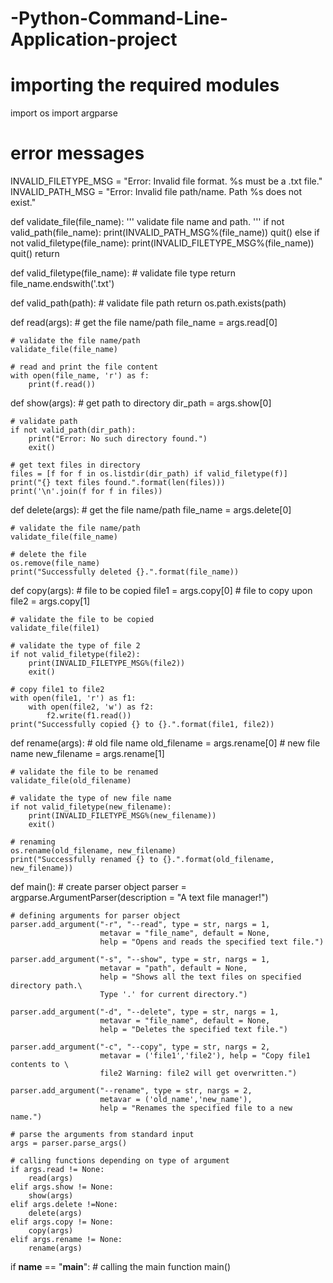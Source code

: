 # -Python-Command-Line-Application-project
# importing the required modules
import os
import argparse

# error messages
INVALID_FILETYPE_MSG = "Error: Invalid file format. %s must be a .txt file."
INVALID_PATH_MSG = "Error: Invalid file path/name. Path %s does not exist."


def validate_file(file_name):
	'''
	validate file name and path.
	'''
	if not valid_path(file_name):
		print(INVALID_PATH_MSG%(file_name))
		quit()
	else if not valid_filetype(file_name):
		print(INVALID_FILETYPE_MSG%(file_name))
		quit()
	return
	
def valid_filetype(file_name):
	# validate file type
	return file_name.endswith('.txt')

def valid_path(path):
	# validate file path
	return os.path.exists(path)
		
	

def read(args):
	# get the file name/path
	file_name = args.read[0]

	# validate the file name/path
	validate_file(file_name)

	# read and print the file content
	with open(file_name, 'r') as f:
		print(f.read())


def show(args):
	# get path to directory
	dir_path = args.show[0]
	
	# validate path
	if not valid_path(dir_path):
		print("Error: No such directory found.")
		exit()

	# get text files in directory
	files = [f for f in os.listdir(dir_path) if valid_filetype(f)]
	print("{} text files found.".format(len(files)))
	print('\n'.join(f for f in files))
	

def delete(args):
	# get the file name/path
	file_name = args.delete[0]

	# validate the file name/path
	validate_file(file_name)
	
	# delete the file
	os.remove(file_name)
	print("Successfully deleted {}.".format(file_name))
	

def copy(args):
	# file to be copied
	file1 = args.copy[0]
	# file to copy upon
	file2 = args.copy[1]

	# validate the file to be copied
	validate_file(file1)

	# validate the type of file 2
	if not valid_filetype(file2):
		print(INVALID_FILETYPE_MSG%(file2))
		exit()

	# copy file1 to file2
	with open(file1, 'r') as f1:
		with open(file2, 'w') as f2:
			f2.write(f1.read())
	print("Successfully copied {} to {}.".format(file1, file2))


def rename(args):
	# old file name
	old_filename = args.rename[0]
	# new file name
	new_filename = args.rename[1]

	# validate the file to be renamed
	validate_file(old_filename)

	# validate the type of new file name
	if not valid_filetype(new_filename):
		print(INVALID_FILETYPE_MSG%(new_filename))
		exit()

	# renaming
	os.rename(old_filename, new_filename)
	print("Successfully renamed {} to {}.".format(old_filename, new_filename))
def main():
	# create parser object
	parser = argparse.ArgumentParser(description = "A text file manager!")

	# defining arguments for parser object
	parser.add_argument("-r", "--read", type = str, nargs = 1,
						metavar = "file_name", default = None,
						help = "Opens and reads the specified text file.")
	
	parser.add_argument("-s", "--show", type = str, nargs = 1,
						metavar = "path", default = None,
						help = "Shows all the text files on specified directory path.\
						Type '.' for current directory.")
	
	parser.add_argument("-d", "--delete", type = str, nargs = 1,
						metavar = "file_name", default = None,
						help = "Deletes the specified text file.")
	
	parser.add_argument("-c", "--copy", type = str, nargs = 2,
						metavar = ('file1','file2'), help = "Copy file1 contents to \
						file2 Warning: file2 will get overwritten.")
	
	parser.add_argument("--rename", type = str, nargs = 2,
						metavar = ('old_name','new_name'),
						help = "Renames the specified file to a new name.")

	# parse the arguments from standard input
	args = parser.parse_args()
	
	# calling functions depending on type of argument
	if args.read != None:
		read(args)
	elif args.show != None:
		show(args)
	elif args.delete !=None:
		delete(args)
	elif args.copy != None:
		copy(args)
	elif args.rename != None:
		rename(args)


if __name__ == "__main__":
	# calling the main function
	main()
